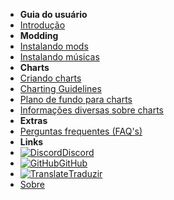 - **Guia do usuário**
- [Introdução](./)
- **Modding**
- [Instalando mods](installing-mods)
- [Instalando músicas](installing-songs)
- **Charts**
- [Criando charts](creating-charts)
- [Charting Guidelines](charting-guidelines)
- [Plano de fundo para charts](chart-backgrounds)
- [Informações diversas sobre charts](misc-charting-info)
- **Extras**
- [Perguntas frequentes (FAQ's)](faq)
- **Links**
- [![Discord](https://icongr.am/simple/discord.svg?colored&size=16)Discord](https://discord.gg/KVzKRsbetJ)
- [![GitHub](https://icongr.am/simple/github.svg?color=808080&size=16)GitHub](https://github.com/tc-mods/TromboneChampModdingWiki)
- [![Translate](https://icongr.am/material/translate.svg?color=808080&size=16)Traduzir](https://crowdin.com/project/trombone-champ-modding-wiki)
- [Sobre](about)

